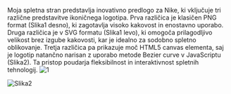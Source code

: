 Moja spletna stran predstavlja inovativno predlogo za Nike, ki vključuje tri različne predstavitve ikoničnega logotipa. Prva različica je klasičen PNG format (Slika1 desno), ki zagotavlja visoko kakovost in enostavno uporabo. Druga različica je v SVG formatu (Slika1 levo), ki omogoča prilagodljivo velikost brez izgube kakovosti, kar je idealno za sodobno spletno oblikovanje. Tretja različica pa prikazuje moč HTML5 canvas elementa, saj je logotip natančno narisan z uporabo metode Bezier curve v JavaScriptu (Slika2). Ta pristop poudarja fleksibilnost in interaktivnost spletnih tehnologij.
![1](https://github.com/user-attachments/assets/e105221a-8c79-4b7b-9b66-7f6f3373634d)

![Slika2](https://github.com/user-attachments/assets/f2a63df2-4b14-401a-a45e-a71d6f112dd8)

